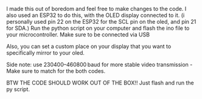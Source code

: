 I made this out of boredom and feel free to make changes to the code. I also used an ESP32 to do this, with the OLED display connected to it. (i personally used pin 22 on the ESP32 for the SCL pin on the oled, and pin 21 for SDA.) Run the python script on your computer and flash the ino file to your microcontroller.
Make sure to be connected via USB

Also, you can set a custom place on your display that you want to specifically mirror to your oled.

Side note: use 230400–460800 baud for more stable video transmission - Make sure to match for the both codes.

BTW THE CODE SHOULD WORK OUT OF THE BOX!! Just flash and run the py script.
